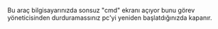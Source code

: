 Bu araç bilgisayarınızda sonsuz "cmd" ekranı açıyor bunu görev yöneticisinden durduramassınız pc'yi yeniden başlatdığınızda kapanır.
